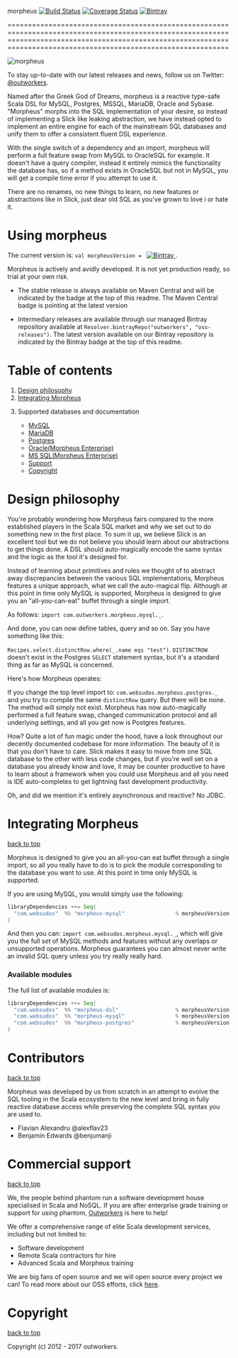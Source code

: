 morpheus [![Build Status](https://travis-ci.org/outworkers/morpheus.svg)](https://travis-ci.org/outworkers/morpheus) [![Coverage Status](https://coveralls.io/repos/outworkers/morpheus/badge.svg?branch=develop&service=github)](https://coveralls.io/github/outworkers/morpheus?branch=develop) [![Bintray](https://api.bintray.com/packages/outworkers/oss-releases/morpheus-mysql/images/download.svg) ](https://bintray.com/outworkers/oss-releases/morpheus-mysql/_latestVersion)

========================================================================================================================================================================================================================

![morpheus](https://s3-eu-west-1.amazonaws.com/websudos/oss/logos/morpheus.png "Outworkers Morpheus")

To stay up-to-date with our latest releases and news, follow us on Twitter: [@outworkers](https://twitter.com/outworkers_uk).

Named after the Greek God of Dreams, morpheus is a reactive type-safe Scala DSL for MySQL, Postgres, MSSQL,
MariaDB, Oracle and Sybase. "Morpheus" morphs into the SQL implementation of your desire, so instead of implementing
a Slick like leaking abstraction, we have instead opted to implement an entire engine for each of the mainstream
 SQL databases and unify them to offer a consistent fluent DSL experience.

With the single switch of a dependency and an import, morpheus will perform a full feature swap from MySQL to
OracleSQL for example. It doesn't have a query compiler, instead it entirely mimics the functionality the database has,
so if a method exists in OracleSQL but not in MySQL, you will get a compile time error if you attempt to use it.

There are no renames, no new things to learn, no new features or abstractions like in Slick, just dear old SQL
as you've grown to love i or hate it.

Using morpheus
==============

The current version is: ```val morpheusVersion = ``` [![Bintray](https://api.bintray.com/packages/outworkers/oss-releases/morpheus-mysql/images/download.svg) ](https://bintray.com/outworkers/oss-releases/morpheus-mysql/_latestVersion).

Morpheus is actively and avidly developed. It is not yet production ready, so trial at your own risk.

- The stable release is always available on Maven Central and will be indicated by the badge at the top of this readme. The Maven Central badge is pointing at the latest version

- Intermediary releases are available through our managed Bintray repository available at `Resolver.bintrayRepo("outworkers", "oss-releases")`. The latest version available on our Bintray repository is indicated by the Bintray badge at the top of this readme.

<a id="table-of-contents">Table of contents</a>
===============================================
<ol>
  <li><a href="#design-philosophy">Design philosophy</a></li>
  <li><a href="#integrating-morpheus">Integrating Morpheus</a></li>
  <li>
    <p>Supported databases and documentation</p>
    <ul>
      <li><a href="./docs/MySQL.md">MySQL</a></li>
      <li><a href="./docs/MySQL.md">MariaDB</a></li>
      <li><a href="./docs/Postgres.md">Postgres</a></li>
      <li><a href="./docs/Oracle.md">Oracle(Morpheus Enterprise)</a></li>
      <li><a href="./docs/MSSQL.md">MS SQL(Morpheus Enterprise)</a></li>
  </li>
  <li><a href="#support">Support</a></li>
  <li><a href="#copyright">Copyright</a></li>
</ol>


<a id="design-philosophy">Design philosophy</a>
=====================================

You're probably wondering how Morpheus fairs compared to the more established players in the Scala SQL market and why we set out to do something new in the
first place. To sum it up, we believe Slick is an excellent tool but we do not believe you should learn about our abstractions to get things done. A DSL
should auto-magically encode the same syntax and the logic as the tool it's designed for.

Instead of learning about primitives and rules we thought of to abstract away discrepancies between the various SQL implementations,
Morpheus features a unique approach, what we call the auto-magical flip. Although at this point in time only MySQL is supported,
Morpheus is designed to give you an "all-you-can-eat" buffet through a single import.

As follows: ```import com.outworkers.morpheus.mysql._```.

And done, you can now define tables, query and so on. Say you have something like this:

```Recipes.select.distinctRow.where(_.name eqs "test")```. ```DISTINCTROW``` doesn't exist in the Postgres ```SELECT``` statement syntax,
but it's a standard thing as far as MySQL is concerned.

Here's how Morpheus operates:

If you change the top level import to: ```com.websudos.morpheus.postgres._``` and you try to compile the same ```distinctRow``` query. But there
will be none. The method will simply not exist. Morpheus has now auto-magically performed a full feature swap,
changed communication protocol and all underlying settings, and all you get now is Postgres features.

How? Quite a lot of fun magic under the hood, have a look throughout our decently documented codebase for more information. The beauty of it is that you
don't have to care. Slick makes it easy to move from one SQL database to the other with less code changes, but if you're well set on a database you already
know and love, it may be counter productive to have to learn about a framework when you could use Morpheus and all you need is IDE auto-completes to get
lightning fast development productivity.

Oh, and did we mention it's entirely asynchronous and reactive? No JDBC.


<a id="integrating-morpheus">Integrating Morpheus</a>
======================================================
<a href="#table-of-contents">back to top</a>

Morpheus is designed to give you an all-you-can eat buffet through a single import, so all you really have to do is to pick the module corresponding to the
database you want to use. At this point in time only MySQL is supported.

If you are using MySQL, you would simply use the following:

```scala
libraryDependencies ++= Seq(
  "com.websudos"  %% "morpheus-mysql"                % morpheusVersion
)
```

And then you can: ```import com.websudos.morpheus.mysql._```, which will give you the full set of MySQL methods and features without any overlaps or
unsupported operations. Morpheus guarantees you can almost never write an invalid SQL query unless you try really really hard.



### Available modules ###

The full list of available modules is:

```scala
libraryDependencies ++= Seq(
  "com.websudos"  %% "morpheus-dsl"                  % morpheusVersion,
  "com.websudos"  %% "morpheus-mysql"                % morpheusVersion,
  "com.websudos"  %% "morpheus-postgres"             % morpheusVersion
)
```

<a id="contributors">Contributors</a>
=====================================
<a href="#table-of-contents">back to top</a>

Morpheus was developed by us from scratch in an attempt to evolve the SQL tooling in the Scala ecosystem
 to the new level and bring in fully reactive database access while preserving the complete SQL syntax you are used to.

* Flavian Alexandru @alexflav23
* Benjamin Edwards @benjumanji



<a id="support">Commercial support</a>
======================================
<a href="#table-of-contents">back to top</a>

We, the people behind phantom run a software development house specialised in Scala and NoSQL. If you are after enterprise grade
training or support for using phantom, [Outworkers](http://outworkers.com) is here to help!

We offer a comprehensive range of elite Scala development services, including but not limited to:

- Software development
- Remote Scala contractors for hire
- Advanced Scala and Morpheus training


We are big fans of open source and we will open source every project we can! To read more about our OSS efforts, click [here](http://www.outworkers.com/work).

<a id="copyright">Copyright</a>
===============================
<a href="#table-of-contents">back to top</a>

Copyright (c) 2012 - 2017 outworkers.
